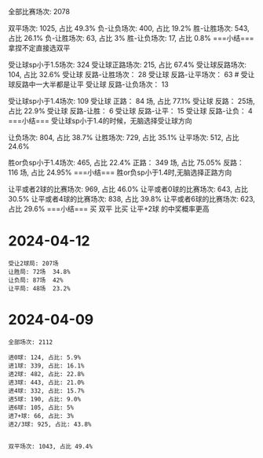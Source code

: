 

全部比赛场次: 2078

   双平场次: 1025, 占比 49.3%
负-让负场次: 400,  占比 19.2%
胜-让胜场次: 543,  占比 26.1%
负-让胜场次: 63,   占比 3%
胜-让负场次: 17,   占比 0.8%
===小结=== 拿捏不定直接选双平

受让球sp小于1.5场次: 324
受让球正路场次: 215, 占比 67.4%
受让球反路场次: 104, 占比 32.6%
受让球 反路-让胜场次： 28
受让球 反路-让平场次： 63  # 受让球反路中一大半都是让平
受让球 反路-让负场次： 13

受让球sp小于1.4场次: 109
受让球 正路： 84 场, 占比 77.1% 
受让球 反路： 25场, 占比 22.9% 
受让球 反路-让胜： 6
受让球 反路-让平： 15
受让球 反路-让负： 4
===小结=== 受让球sp小于1.4的时候，无脑选择受让球方向

让负场次: 804, 占比 38.7%
让胜场次: 729, 占比 35.1%
让平场次: 512, 占比 24.6%

胜or负sp小于1.4场次: 465, 占比 22.4%
正路： 349 场, 占比 75.05%
反路： 116 场, 占比 24.95%
===小结=== 胜or负sp小于1.4时,无脑选择正路方向

让平或者2球的比赛场次: 969, 占比 46.0%
让平或者0球的比赛场次: 643, 占比 30.5%
让平或者4球的比赛场次: 838, 占比 39.8%
让平或者6球的比赛场次: 623, 占比 29.6%
===小结=== 买 双平 比买 让平+2球 的中奖概率更高

# 2024-04-12
```
受让2球局: 207场
让胜局: 72场  34.8%
让负局: 87场  42%
让平局: 48场  23.2%
```

# 2024-04-09
```
全部场次: 2112

进0球: 124, 占比: 5.9%
进1球: 339, 占比: 16.1%
进2球: 482, 占比: 22.8%
进3球: 443, 占比: 21.0%
进4球: 332, 占比: 15.7%
进5球: 190, 占比: 9.0%
进6球: 105, 占比: 5%
进7+球: 66, 占比: 3%
进2/3球: 925, 占比: 43.8%

```

```

双平场次: 1043, 占比 49.4%

```